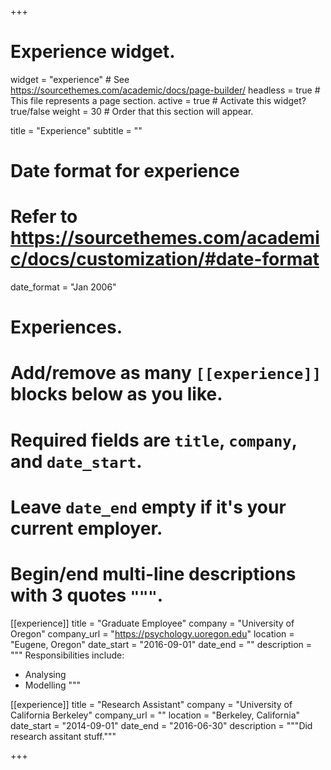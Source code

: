 +++
# Experience widget.
widget = "experience"  # See https://sourcethemes.com/academic/docs/page-builder/
headless = true  # This file represents a page section.
active = true  # Activate this widget? true/false
weight = 30  # Order that this section will appear.

title = "Experience"
subtitle = ""

# Date format for experience
#   Refer to https://sourcethemes.com/academic/docs/customization/#date-format
date_format = "Jan 2006"

# Experiences.
#   Add/remove as many `[[experience]]` blocks below as you like.
#   Required fields are `title`, `company`, and `date_start`.
#   Leave `date_end` empty if it's your current employer.
#   Begin/end multi-line descriptions with 3 quotes `"""`.
[[experience]]
  title = "Graduate Employee"
  company = "University of Oregon"
  company_url = "https://psychology.uoregon.edu"
  location = "Eugene, Oregon"
  date_start = "2016-09-01"
  date_end = ""
  description = """
  Responsibilities include:
  
  * Analysing
  * Modelling
  """

[[experience]]
  title = "Research Assistant"
  company = "University of California Berkeley"
  company_url = ""
  location = "Berkeley, California"
  date_start = "2014-09-01"
  date_end = "2016-06-30"
  description = """Did research assitant stuff."""

+++
